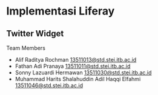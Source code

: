 # Implementasi Liferay
## Twitter Widget

Team Members

- Alif Raditya Rochman 13511013@std.stei.itb.ac.id
- Fathan Adi Pranaya 13511011@std.stei.itb.ac.id
- Sonny Lazuardi Hermawan 13511030@std.stei.itb.ac.id
- Muhammad Harits Shalahuddin Adil Haqqi Elfahmi 13511046@std.stei.itb.ac.id

